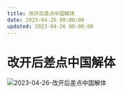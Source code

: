 ```yaml
---
title: 改开后差点中国解体
date: 2023-04-26 00:00:00
updated: 2023-04-26 00:00:00
---
```


# 改开后差点中国解体

![2023-04-26-改开后差点中国解体](assets/2023-04-26-改开后差点中国解体.jpeg)

